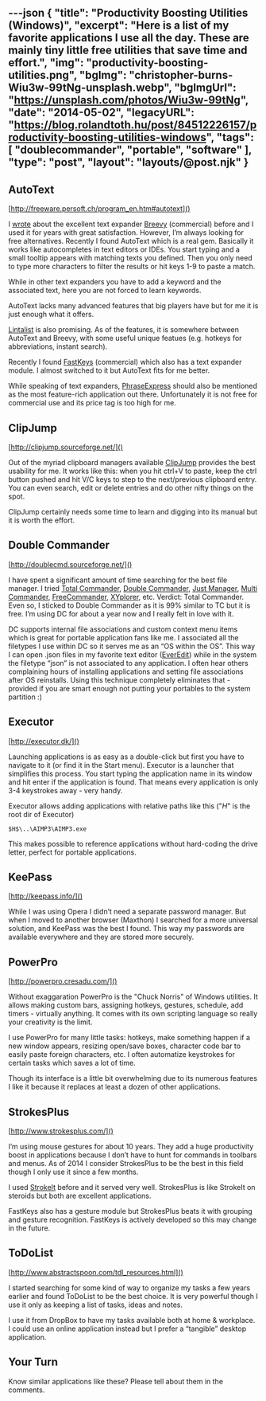 ---json
{
    "title": "Productivity Boosting Utilities (Windows)",
    "excerpt": "Here is a list of my favorite applications I use all the day. These are mainly tiny little free utilities that save time and effort.",
    "img": "productivity-boosting-utilities.png",
    "bgImg": "christopher-burns-Wiu3w-99tNg-unsplash.webp",
    "bgImgUrl": "https://unsplash.com/photos/Wiu3w-99tNg",
    "date": "2014-05-02",
    "legacyURL": "https://blog.rolandtoth.hu/post/84512226157/productivity-boosting-utilities-windows",
    "tags": [
        "doublecommander",
        "portable",
        "software"
    ],
    "type": "post",
    "layout": "layouts/@post.njk"
}
---

## AutoText

[http://freeware.persoft.ch/program_en.htm#autotext]()

I [wrote](/breevy-text-expander-for-windows) about the excellent text expander [Breevy](http://www.16software.com/breevy/) (commercial) before and I used it for years with great satisfaction. However, I’m always looking for free alternatives. Recently I found AutoText which is a real gem. Basically it works like autocompletes in text editors or IDEs. You start typing and a small tooltip appears with matching texts you defined. Then you only need to type more characters to filter the results or hit keys 1-9 to paste a match.

While in other text expanders you have to add a keyword and the associated text, here you are not forced to learn keywords.

AutoText lacks many advanced features that big players have but for me it is just enough what it offers.

[Lintalist](http://lintalist.github.io/) is also promising. As of the features, it is somewhere between AutoText and Breevy, with some useful unique featues (e.g. hotkeys for abbreviations, instant search).

Recently I found [FastKeys](https://www.fastkeysautomation.com/) (commercial) which also has a text expander module. I almost switched to it but AutoText fits for me better.

While speaking of text expanders, [PhraseExpress](https://www.phraseexpress.com/) should also be mentioned as the most feature-rich application out there. Unfortunately it is not free for commercial use and its price tag is too high for me.

## ClipJump

[http://clipjump.sourceforge.net/]()

Out of the myriad clipboard managers available [ClipJump](http://clipjump.sourceforge.net/) provides the best usability for me. It works like this: when you hit ctrl+V to paste, keep the ctrl button pushed and hit V/C keys to step to the next/previous clipboard entry. You can even search, edit or delete entries and do other nifty things on the spot.

ClipJump certainly needs some time to learn and digging into its manual but it is worth the effort.

## Double Commander

[http://doublecmd.sourceforge.net/]()

I have spent a significant amount of time searching for the best file manager. I tried [Total Commander](), [Double Commander](https://doublecmd.sourceforge.io/), [Just Manager](http://justmanager.ru/), [Multi Commander](http://multicommander.com/), [FreeCommander](https://freecommander.com/en/summary/), [XYplorer](https://www.xyplorer.com/index.php), etc. Verdict: Total Commander. Even so, I sticked to Double Commander as it is 99% similar to TC but it is free. I’m using DC for about a year now and I really felt in love with it.

DC supports internal file associations and custom context menu items which is great for portable application fans like me. I associated all the filetypes I use within DC so it serves me as an “OS within the OS”. This way I can open .json files in my favorite text editor ([EverEdit](http://www.everedit.net/)) while in the system the filetype “json” is not associated to any application. I often hear others complaining hours of installing applications and setting file associations after OS reinstalls. Using this technique completely eliminates that - provided if you are smart enough not putting your portables to the system partition :)

## Executor

[http://executor.dk/]()

Launching applications is as easy as a double-click but first you have to navigate to it (or find it in the Start menu). Executor is a launcher that simplifies this process. You start typing the application name in its window and hit enter if the application is found. That means every application is only 3-4 keystrokes away - very handy.

Executor allows adding applications with relative paths like this ("$H$" is the root dir of Executor)

```plaintext
$H$\..\AIMP3\AIMP3.exe
```

This makes possible to reference applications without hard-coding the drive letter, perfect for portable applications.

## KeePass

[http://keepass.info/]()

While I was using Opera I didn’t need a separate password manager. But when I moved to another browser (Maxthon) I searched for a more universal solution, and KeePass was the best I found. This way my passwords are available everywhere and they are stored more securely.

## PowerPro

[http://powerpro.cresadu.com/]()

Without exaggaration PowerPro is the "Chuck Norris" of Windows utilities. It allows making custom bars, assigning hotkeys, gestures, schedule, add timers - virtually anything. It comes with its own scripting language so really your creativity is the limit.

I use PowerPro for many little tasks: hotkeys, make something happen if a new window appears, resizing open/save boxes, character code bar to easily paste foreign characters, etc. I often automatize keystrokes for certain tasks which saves a lot of time.

Though its interface is a little bit overwhelming due to its numerous features I like it because it replaces at least a dozen of other applications.

## StrokesPlus

[http://www.strokesplus.com/]()

I’m using mouse gestures for about 10 years. They add a huge productivity boost in applications because I don’t have to hunt for commands in toolbars and menus. As of 2014 I consider StrokesPlus to be the best in this field though I only use it since a few months.

I used [StrokeIt](https://www.tcbmi.com/strokeit/) before and it served very well. StrokesPlus is like StrokeIt on steroids but both are excellent applications.

FastKeys also has a gesture module but StrokesPlus beats it with grouping and gesture recognition. FastKeys is actively developed so this may change in the future.

## ToDoList

[http://www.abstractspoon.com/tdl_resources.html]()

I started searching for some kind of way to organize my tasks a few years earlier and found ToDoList to be the best choice. It is very powerful though I use it only as keeping a list of tasks, ideas and notes.

I use it from DropBox to have my tasks available both at home & workplace. I could use an online application instead but I prefer a “tangible” desktop application.

## Your Turn

Know similar applications like these? Please tell about them in the comments.